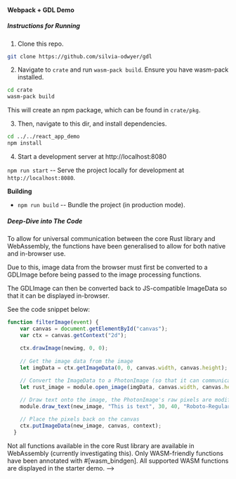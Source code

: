 #### Webpack + GDL Demo

##### Instructions for Running

1. Clone this repo.
```sh 
git clone https://github.com/silvia-odwyer/gdl
```

2. Navigate to `crate` and run `wasm-pack build`. Ensure you have wasm-pack installed.

```sh
cd crate 
wasm-pack build
```

This will create an npm package, which can be found in `crate/pkg`. 

3. Then, navigate to this dir, and install dependencies. 

```sh
cd ../../react_app_demo 
npm install
```

4. Start a development server at http://localhost:8080

`npm run start` -- Serve the project locally for development at
  `http://localhost:8080`.


**Building**
* `npm run build` -- Bundle the project (in production mode).

##### Deep-Dive into The Code
To allow for universal communication between the core Rust library and WebAssembly, the functions have been generalised to allow for both native and in-browser use. 

Due to this, image data from the browser must first be converted to a GDLImage before being passed to the image processing functions. 

The GDLImage can then be converted back to JS-compatible ImageData so that it can be displayed in-browser.

See the code snippet below:
```js
function filterImage(event) {
    var canvas = document.getElementById("canvas");
    var ctx = canvas.getContext("2d");
    
    ctx.drawImage(newimg, 0, 0);
    
    // Get the image data from the image
    let imgData = ctx.getImageData(0, 0, canvas.width, canvas.height);

    // Convert the ImageData to a PhotonImage (so that it can communicate with the core Rust library)
    let rust_image = module.open_image(imgData, canvas.width, canvas.height);

    // Draw text onto the image, the PhotonImage's raw pixels are modified
    module.draw_text(new_image, "This is text", 30, 40, "Roboto-Regular", 30.0);
    
    // Place the pixels back on the canvas
    ctx.putImageData(new_image, canvas, context);
  }
```

Not all functions available in the core Rust library are available in WebAssembly (currently investigating this). Only WASM-friendly functions have been annotated with #[wasm_bindgen]. All supported WASM functions are displayed in the starter demo.  -->
